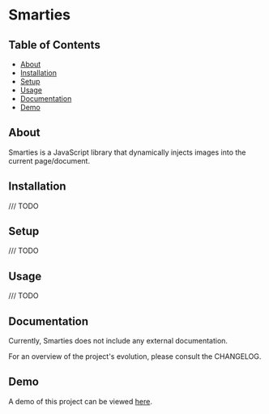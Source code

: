 # Smarties

## Table of Contents
- [About](#about)
- [Installation](#installation)
- [Setup](#setup)
- [Usage](#usage)
- [Documentation](#documentation)
- [Demo](#demo)

## About
Smarties is a JavaScript library that dynamically injects images into the current page/document.

## Installation
/// TODO

## Setup
/// TODO

## Usage
/// TODO

## Documentation
Currently, Smarties does not include any external documentation.

For an overview of the project's evolution, please consult the CHANGELOG.

## Demo
A demo of this project can be viewed [here](https://jrmykolyn.github.io/sfco-smarties/demo/).
